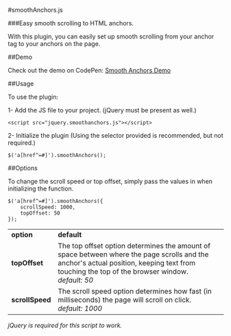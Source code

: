 #smoothAnchors.js

###Easy smooth scrolling to HTML anchors.

With this plugin, you can easily set up smooth scrolling from your anchor tag to your anchors on the page.

##Demo

Check out the demo on CodePen:
<a href="http://codepen.io/mburnette/pen/gJyuD">Smooth Anchors Demo</a>

##Usage

To use the plugin:

1- Add the JS file to your project. (jQuery must be present as well.)

	<script src="jquery.smoothanchors.js"></script>

2- Initialize the plugin (Using the selector provided is recommended, but not required.)

	$('a[href^=#]').smoothAnchors();

##Options

To change the scroll speed or top offset, simply pass the values in when initializing the function.

	$('a[href^=#]').smoothAnchors({
		scrollSpeed: 1000,
		topOffset: 50
	});

<table>
<tr><td><strong>option</strong></td><td><strong>default</strong></td></tr>
<tr><td><strong>topOffset</strong></td><td>The top offset option determines the amount of space between where the page scrolls and the anchor's actual position, keeping text from touching the top of the browser window.<br/><em>default: 50</em></td></tr>
<tr><td><strong>scrollSpeed</strong></td><td>The scroll speed option determines how fast (in milliseconds) the page will scroll on click.<br/><em>default: 1000</em></td></tr>
</table>

_jQuery is required for this script to work._

